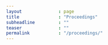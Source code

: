 ```yaml
---
layout              : page
title               : "Proceedings"
subheadline         : ""
teaser              : ""
permalink           : "/proceedings/"
---
```


